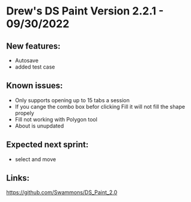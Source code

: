 # Drew's DS Paint Version 2.2.1 -  09/30/2022
## New features:
 * Autosave
 * added test case
 
## Known issues:
  * Only supports opening up to 15 tabs a session
  * If you cange the combo box befor clicking Fill it will not fill the shape propely
  * Fill not working with Polygon tool
  * About is unupdated
  
## Expected next sprint:
  * select and move
  
## Links:
  https://github.com/Swammons/DS_Paint_2.0
